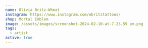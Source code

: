 ```yaml
---
name: Olivia Britz-Wheat
instagram: https://www.instagram.com/obritztattoos/
shop: Mortal Emblem
image: /assets/images/screenshot-2024-02-10-at-7.23.59 pm.png
tags:
  - artist
active: true
---
```

